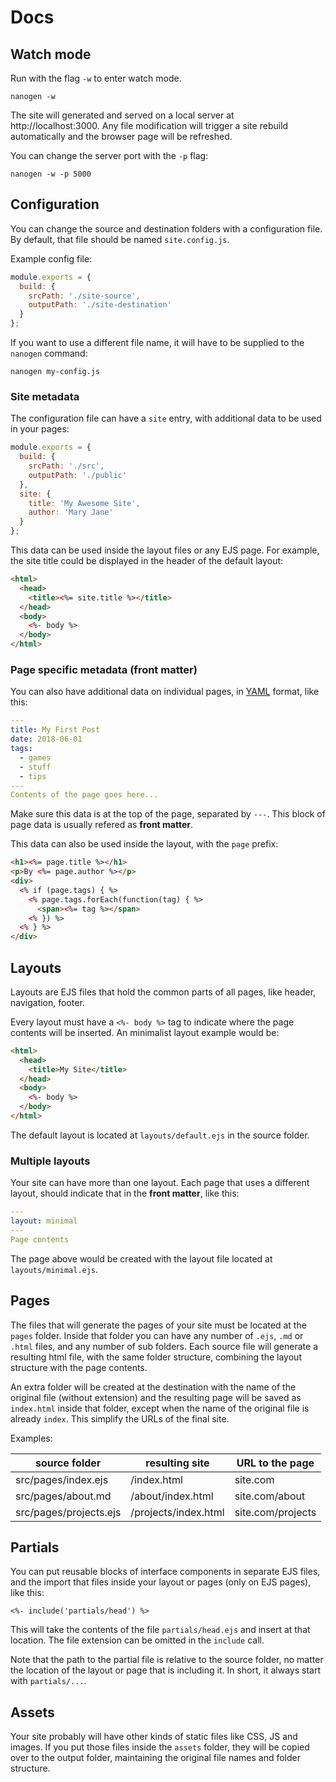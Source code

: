 # Docs

## Watch mode

Run with the flag `-w` to enter watch mode. 

```
nanogen -w
```

The site will generated and served on a local server at http://localhost:3000. Any file modification will trigger a site rebuild automatically and the browser page will be refreshed.

You can change the server port with the `-p` flag:

```
nanogen -w -p 5000
```

## Configuration

You can change the source and destination folders with a configuration file. By default, that file should be named `site.config.js`.

Example config file:

```javascript
module.exports = {
  build: {
    srcPath: './site-source',
    outputPath: './site-destination'
  }
};
```

If you want to use a different file name, it will have to be supplied to the `nanogen` command:

```
nanogen my-config.js
```

### Site metadata

The configuration file can have a `site` entry, with additional data to be used in your pages:

```javascript
module.exports = {
  build: {
    srcPath: './src',
    outputPath: './public'
  },
  site: {
    title: 'My Awesome Site',
    author: 'Mary Jane'
  }
};
```

This data can be used inside the layout files or any EJS page. For example, the site title could be displayed in the header of the default layout:

```html
<html>
  <head>
    <title><%= site.title %></title>
  </head>
  <body>
    <%- body %>
  </body>
</html>
```

### Page specific metadata (front matter)

You can also have additional data on individual pages, in [YAML](http://yaml.org/start.html) format, like this:

```yaml
---
title: My First Post
date: 2018-06-01
tags:
  - games
  - stuff
  - tips
---
Contents of the page goes here...
```

Make sure this data is at the top of the page, separated by `---`. This block of page data is usually refered as **front matter**.

This data can also be used inside the layout, with the `page` prefix:

```html
<h1><%= page.title %></h1>
<p>By <%= page.author %></p>
<div>
  <% if (page.tags) { %>
    <% page.tags.forEach(function(tag) { %>
      <span><%= tag %></span>
    <% }) %>
  <% } %>
</div>
```

## Layouts

Layouts are EJS files that hold the common parts of all pages, like header, navigation, footer.

Every layout must have a `<%- body %>` tag to indicate where the page contents will be inserted. An minimalist layout example would be:

```html
<html>
  <head>
    <title>My Site</title>
  </head>
  <body>
    <%- body %>
  </body>
</html>
```

The default layout is located at `layouts/default.ejs` in the source folder.

### Multiple layouts

Your site can have more than one layout. Each page that uses a different layout, should indicate that in the **front matter**, like this:

```yaml
---
layout: minimal
---
Page contents
```

The page above would be created with the layout file located at `layouts/minimal.ejs`.

## Pages

The files that will generate the pages of your site must be located at the `pages` folder. Inside that folder you can have any number of `.ejs`, `.md` or `.html` files, and any number of sub folders. Each source file will generate a resulting html file, with the same folder structure, combining the layout structure with the page contents.

An extra folder will be created at the destination with the name of the original file (without extension) and the resulting page will be saved as `index.html` inside that folder, except when the name of the original file is already `index`. This simplify the URLs of the final site.

Examples:

| source folder               | resulting site       | URL to the page   |
|-----------------------------|----------------------|-------------------|
| src/pages/index.ejs         | /index.html          | site.com          |
| src/pages/about.md          | /about/index.html    | site.com/about    |
| src/pages/projects.ejs      | /projects/index.html | site.com/projects |

## Partials

You can put reusable blocks of interface components in separate EJS files, and the import that files inside your layout or pages (only on EJS pages), like this:

```
<%- include('partials/head') %>
```

This will take the contents of the file `partials/head.ejs` and insert at that location. The file extension can be omitted in the `include` call.

Note that the path to the partial file is relative to the source folder, no matter the location of the layout or page that is including it. In short, it always start with `partials/...`.

## Assets

Your site probably will have other kinds of static files like CSS, JS and images. If you put those files inside the `assets` folder, they will be copied over to the output folder, maintaining the original file names and folder structure.